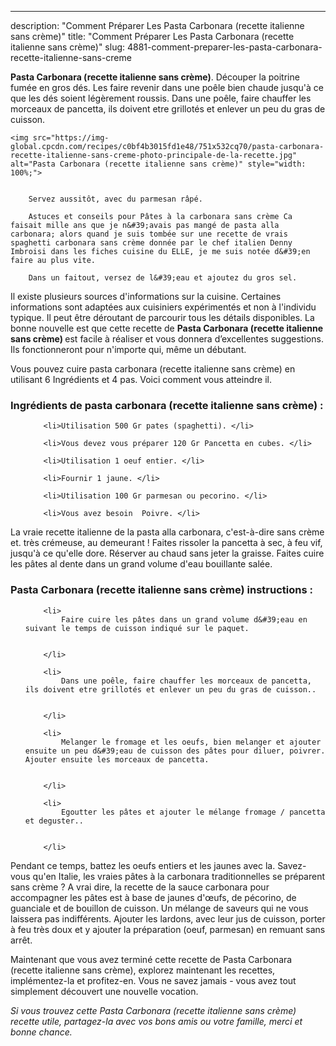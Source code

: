 ---
description: "Comment Préparer Les Pasta Carbonara (recette italienne sans crème)"
title: "Comment Préparer Les Pasta Carbonara (recette italienne sans crème)"
slug: 4881-comment-preparer-les-pasta-carbonara-recette-italienne-sans-creme

<p>
	<strong>Pasta Carbonara (recette italienne sans crème)</strong>. 
	Découper la poitrine fumée en gros dés. Les faire revenir dans une poêle bien chaude jusqu&#39;à ce que les dés soient légèrement roussis. Dans une poêle, faire chauffer les morceaux de pancetta, ils doivent etre grillotés et enlever un peu du gras de cuisson.
</p>
<p>
	
	<img src="https://img-global.cpcdn.com/recipes/c0bf4b3015fd1e48/751x532cq70/pasta-carbonara-recette-italienne-sans-creme-photo-principale-de-la-recette.jpg" alt="Pasta Carbonara (recette italienne sans crème)" style="width: 100%;">
	
	
		Servez aussitôt, avec du parmesan râpé.
	
		Astuces et conseils pour Pâtes à la carbonara sans crème Ca faisait mille ans que je n&#39;avais pas mangé de pasta alla carbonara; alors quand je suis tombée sur une recette de vrais spaghetti carbonara sans crème donnée par le chef italien Denny Imbroisi dans les fiches cuisine du ELLE, je me suis notée d&#39;en faire au plus vite.
	
		Dans un faitout, versez de l&#39;eau et ajoutez du gros sel.
	
</p>

Il existe plusieurs sources d'informations sur la cuisine. Certaines informations sont adaptées aux cuisiniers expérimentés et non à l'individu typique. Il peut être déroutant de parcourir tous les détails disponibles. La bonne nouvelle est que cette recette de <strong> Pasta Carbonara (recette italienne sans crème) </strong> est facile à réaliser et vous donnera d’excellentes suggestions. Ils fonctionneront pour n'importe qui, même un débutant.

<!--inarticleads1-->

Vous pouvez cuire pasta carbonara (recette italienne sans crème) en utilisant 6 Ingrédients et 4 pas. Voici comment vous atteindre il.

<h3>Ingrédients de pasta carbonara (recette italienne sans crème) :</h3>

<ol>
	
		<li>Utilisation 500 Gr pates (spaghetti). </li>
	
		<li>Vous devez vous préparer 120 Gr Pancetta en cubes. </li>
	
		<li>Utilisation 1 oeuf entier. </li>
	
		<li>Fournir 1 jaune. </li>
	
		<li>Utilisation 100 Gr parmesan ou pecorino. </li>
	
		<li>Vous avez besoin  Poivre. </li>
	
</ol>

La vraie recette italienne de la pasta alla carbonara, c&#39;est-à-dire sans crème et. très crémeuse, au demeurant ! Faites rissoler la pancetta à sec, à feu vif, jusqu&#39;à ce qu&#39;elle dore. Réserver au chaud sans jeter la graisse. Faites cuire les pâtes al dente dans un grand volume d&#39;eau bouillante salée. 

<!--inarticleads2-->

<h3>Pasta Carbonara (recette italienne sans crème) instructions :</h3>

<ol>
	
		<li>
			Faire cuire les pâtes dans un grand volume d&#39;eau en suivant le temps de cuisson indiqué sur le paquet.
			
			
		</li>
	
		<li>
			Dans une poêle, faire chauffer les morceaux de pancetta, ils doivent etre grillotés et enlever un peu du gras de cuisson..
			
			
		</li>
	
		<li>
			Melanger le fromage et les oeufs, bien melanger et ajouter ensuite un peu d&#39;eau de cuisson des pâtes pour diluer, poivrer. Ajouter ensuite les morceaux de pancetta.
			
			
		</li>
	
		<li>
			Egoutter les pâtes et ajouter le mélange fromage / pancetta et deguster..
			
			
		</li>
	
</ol>

Pendant ce temps, battez les oeufs entiers et les jaunes avec la. Savez-vous qu&#39;en Italie, les vraies pâtes à la carbonara traditionnelles se préparent sans crème ? A vrai dire, la recette de la sauce carbonara pour accompagner les pâtes est à base de jaunes d&#39;œufs, de pécorino, de guanciale et de bouillon de cuisson. Un mélange de saveurs qui ne vous laissera pas indifférents. Ajouter les lardons, avec leur jus de cuisson, porter à feu très doux et y ajouter la préparation (oeuf, parmesan) en remuant sans arrêt. 

<!--inarticleads1-->

<p>
Maintenant que vous avez terminé cette recette de Pasta Carbonara (recette italienne sans crème), explorez maintenant les recettes, implémentez-la et profitez-en. Vous ne savez jamais - vous avez tout simplement découvert une nouvelle vocation.
</p>

<p>
<i>Si vous trouvez cette Pasta Carbonara (recette italienne sans crème) recette utile, partagez-la avec vos bons amis ou votre famille, merci et bonne chance.</i>
</p>
